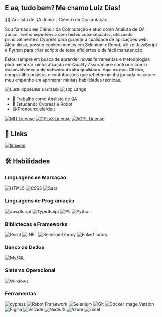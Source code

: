 ## E ae, tudo bem? Me chamo Luiz Dias! 

👨‍💻 Analista de QA Júnior | Ciência da Computação

Sou formado em Ciência da Computação e atuo como Analista de QA Júnior. Tenho experiência com testes automatizados, utilizando principalmente o Cypress para garantir a qualidade de aplicações web. Além disso, possuo conhecimentos em Selenium e Robot, utilizo JavaScript e Python para criar scripts de teste eficientes e de fácil manutenção.

Estou sempre em busca de aprender novas ferramentas e metodologias para melhorar minha atuação em Quality Assurance e contribuir com o desenvolvimento de software de alta qualidade. Aqui no meu GitHub, compartilho projetos e contribuições que refletem minha jornada na área e meu empenho em aprimorar minhas habilidades técnicas.

![LuizFilippeDias's GitHub](https://github-readme-stats.vercel.app/api?username=LuizFilippeDias\&show_icons=true)
![Top Langs](https://github-readme-stats.vercel.app/api/top-langs/?username=LuizFilippeDias\&layout=compact)  
- 🔭 Trabalho como Analista de QA
- 🌱 Estudando Cypress e Robot
- 😄 Pronouns: ele/dele

[![MIT License](https://img.shields.io/badge/License-MIT-green.svg)](https://choosealicense.com/licenses/mit/)
[![GPLv3 License](https://img.shields.io/badge/License-GPL%20v3-yellow.svg)](https://opensource.org/licenses/)
[![AGPL License](https://img.shields.io/badge/license-AGPL-blue.svg)](http://www.gnu.org/licenses/agpl-3.0)


## 🔗 Links
[![linkedin](https://img.shields.io/badge/linkedin-0A66C2?style=for-the-badge&logo=linkedin&logoColor=white)](https://www.linkedin.com/in/luiz-guilherme-costa-filippe-dias/)

## 🛠 Habilidades

### Linguagens de Marcação
![HTML5](https://img.shields.io/badge/HTML5-E34F26?style=for-the-badge&logo=html5&logoColor=white) 
![CSS3](https://img.shields.io/badge/CSS3-1572B6?style=for-the-badge&logo=css3&logoColor=white)
![Sass](https://img.shields.io/badge/Sass-000?style=for-the-badge&logo=sass)

### Linguagens de Programação
![JavaScript](https://img.shields.io/badge/JavaScript-F7DF1E?style=for-the-badge&logo=javascript&logoColor=black)
![TypeScript](https://img.shields.io/badge/TypeScript-007ACC?style=for-the-badge&logo=typescript&logoColor=white)
![PL](https://img.shields.io/badge/PL%2FSQL-FFFFFF?style=for-the-badge&logo=oracle&logoColor=FF0000&labelColor=FFFFFF&color=FF0000)
![Python](https://img.shields.io/badge/Python-FFFFFF?style=for-the-badge&logo=python&logoColor=3776AB&labelColor=FFFFFF&color=3776AB)


### Bibliotecas e Frameworks
![React](https://img.shields.io/badge/React-20232A?style=for-the-badge&logo=react&logoColor=61DAFB)
![.NET](https://img.shields.io/badge/.NET-5C2D91?style=for-the-badge&logo=.net&logoColor=white)
![SeleniumLibrary](https://img.shields.io/badge/SeleniumLibrary-FFFFFF?style=for-the-badge&logo=selenium&logoColor=43B02A&labelColor=FFFFFF&color=43B02A)
![FakerLibrary](https://img.shields.io/badge/FakerLibrary-FFFFFF?style=for-the-badge&labelColor=FFFFFF&color=7952B3)


### Banco de Dados
![MySQL](https://img.shields.io/badge/MySQL-00000F?style=for-the-badge&logo=mysql&logoColor=white)

### Sistema Operacional
![Windows](https://img.shields.io/badge/Windows-000?style=for-the-badge&logo=windows&logoColor=2CA5E0)

### Ferramentas
![cypress](https://img.shields.io/badge/-cypress-%23E5E5E5?style=for-the-badge&logo=cypress&logoColor=058a5e)
![Robot Framework](https://img.shields.io/badge/-Robot_Framework-%23646d7f?style=for-the-badge&logo=robot-framework&logoColor=white)
![Selenium](https://img.shields.io/badge/-selenium-%43B02A?style=for-the-badge&logo=selenium&logoColor=white)
![Git](https://img.shields.io/badge/GIT-E44C30?style=for-the-badge&logo=git&logoColor=white)
![Docker Image Version](https://img.shields.io/docker/v/USERNAME/REPOSITORY?sort=semver&label=Docker&style=for-the-badge&logo=docker)
![Figma](https://img.shields.io/badge/Figma-696969?style=for-the-badge&logo=figma&logoColor=figma)
![Vscode](https://img.shields.io/badge/Vscode-007ACC?style=for-the-badge&logo=visual-studio-code&logoColor=white)
![NodeJS](https://img.shields.io/badge/node.js-6DA55F?style=for-the-badge&logo=node.js&logoColor=white)
![Azure](https://img.shields.io/badge/Azure_DevOps-0078D7?style=for-the-badge&logo=azure-devops&logoColor=white)
![Excel](https://img.shields.io/badge/Microsoft_Excel-217346?style=for-the-badge&logo=microsoft-excel&logoColor=white)


